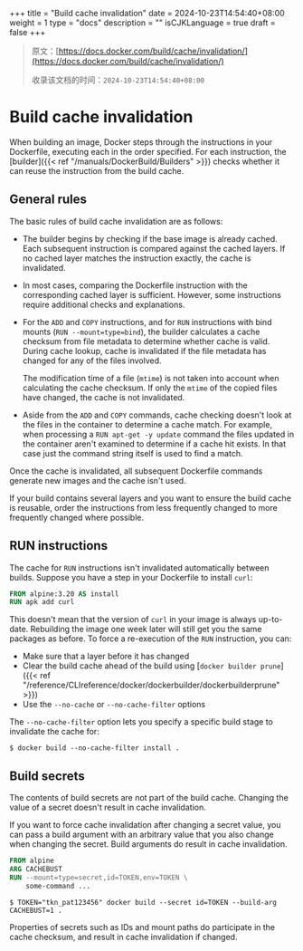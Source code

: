 +++
title = "Build cache invalidation"
date = 2024-10-23T14:54:40+08:00
weight = 1
type = "docs"
description = ""
isCJKLanguage = true
draft = false
+++

> 原文：[https://docs.docker.com/build/cache/invalidation/](https://docs.docker.com/build/cache/invalidation/)
>
> 收录该文档的时间：`2024-10-23T14:54:40+08:00`

# Build cache invalidation

When building an image, Docker steps through the instructions in your Dockerfile, executing each in the order specified. For each instruction, the [builder]({{< ref "/manuals/DockerBuild/Builders" >}}) checks whether it can reuse the instruction from the build cache.

## General rules

The basic rules of build cache invalidation are as follows:

- The builder begins by checking if the base image is already cached. Each subsequent instruction is compared against the cached layers. If no cached layer matches the instruction exactly, the cache is invalidated.

- In most cases, comparing the Dockerfile instruction with the corresponding cached layer is sufficient. However, some instructions require additional checks and explanations.

- For the `ADD` and `COPY` instructions, and for `RUN` instructions with bind mounts (`RUN --mount=type=bind`), the builder calculates a cache checksum from file metadata to determine whether cache is valid. During cache lookup, cache is invalidated if the file metadata has changed for any of the files involved.

  The modification time of a file (`mtime`) is not taken into account when calculating the cache checksum. If only the `mtime` of the copied files have changed, the cache is not invalidated.

- Aside from the `ADD` and `COPY` commands, cache checking doesn't look at the files in the container to determine a cache match. For example, when processing a `RUN apt-get -y update` command the files updated in the container aren't examined to determine if a cache hit exists. In that case just the command string itself is used to find a match.

Once the cache is invalidated, all subsequent Dockerfile commands generate new images and the cache isn't used.

If your build contains several layers and you want to ensure the build cache is reusable, order the instructions from less frequently changed to more frequently changed where possible.

## RUN instructions

The cache for `RUN` instructions isn't invalidated automatically between builds. Suppose you have a step in your Dockerfile to install `curl`:



```dockerfile
FROM alpine:3.20 AS install
RUN apk add curl
```

This doesn't mean that the version of `curl` in your image is always up-to-date. Rebuilding the image one week later will still get you the same packages as before. To force a re-execution of the `RUN` instruction, you can:

- Make sure that a layer before it has changed
- Clear the build cache ahead of the build using [`docker builder prune`]({{< ref "/reference/CLIreference/docker/dockerbuilder/dockerbuilderprune" >}})
- Use the `--no-cache` or `--no-cache-filter` options

The `--no-cache-filter` option lets you specify a specific build stage to invalidate the cache for:



```console
$ docker build --no-cache-filter install .
```

## Build secrets

The contents of build secrets are not part of the build cache. Changing the value of a secret doesn't result in cache invalidation.

If you want to force cache invalidation after changing a secret value, you can pass a build argument with an arbitrary value that you also change when changing the secret. Build arguments do result in cache invalidation.



```dockerfile
FROM alpine
ARG CACHEBUST
RUN --mount=type=secret,id=TOKEN,env=TOKEN \
    some-command ...
```



```console
$ TOKEN="tkn_pat123456" docker build --secret id=TOKEN --build-arg CACHEBUST=1 .
```

Properties of secrets such as IDs and mount paths do participate in the cache checksum, and result in cache invalidation if changed.
